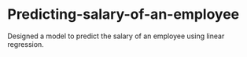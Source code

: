 # Predicting-salary-of-an-employee
Designed a model to predict the salary of an employee using linear regression.
